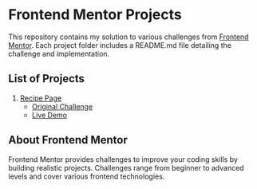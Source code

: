 # Frontend Mentor Projects

This repository contains my solution to various challenges from [Frontend Mentor](https://www.frontendmentor.io/). Each project folder includes a README.md file detailing the challenge and implementation.

## List of Projects

1. [Recipe Page](./recipe-page)
   - [Original Challenge](https://www.frontendmentor.io/challenges/recipe-page-KiTsR8QQKm)
   - [Live Demo](https://eli-frontend-projects.github.io/recipe-page/)

## About Frontend Mentor

Frontend Mentor provides challenges to improve your coding skills by building realistic projects. Challenges range from beginner to advanced levels and cover various frontend technologies.
